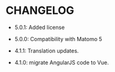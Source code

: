 # CHANGELOG

- 5.0.1: Added license

- 5.0.0: Compatibility with Matomo 5

- 4.1.1: Translation updates.

- 4.1.0: migrate AngularJS code to Vue.
